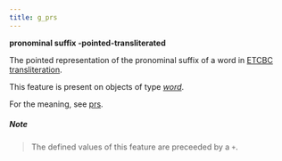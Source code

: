 ```yaml
---
title: g_prs
---
```


**pronominal suffix -pointed-transliterated**


The pointed representation of the pronominal suffix of a word in
[ETCBC transliteration](https://shebanq.ancient-data.org/shebanq/static/docs/ETCBC4-transcription.pdf).

This feature is present on objects of type [*word*](otype).

For the meaning, see [prs](prs).

##### Note
> The defined values of this feature are preceeded by a `+`.


